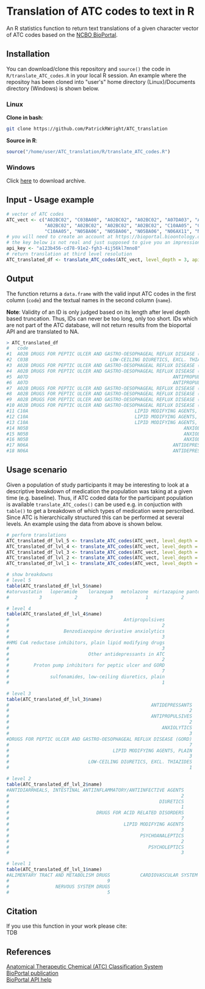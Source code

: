 # Translation of ATC codes to text in R

An R statistics function to return text translations of a given character vector of ATC codes based on the 
[NCBO BioPortal](https://bioportal.bioontology.org/).

## Installation
You can download/clone this repository and `source()` the code in `R/translate_ATC_codes.R` in your local R session.
An example where the repositoy has been cloned into "user's" home directory (Linux)/Documents directory (Windows)
is shown below.

###  Linux
**Clone in bash**:  
```bash
git clone https://github.com/PatrickRWright/ATC_translation
```

**Source in R**:  
```r
source("/home/user/ATC_translation/R/translate_ATC_codes.R")
```

### Windows
Click [here](https://github.com/PatrickRWright/ATC_translation/archive/master.zip) to download archive.

## Input - Usage example
```r
# vector of ATC codes
ATC_vect <- c("A02BC02", "C03BA08", "A02BC02", "A02BC02", "A07DA03", "A07DA03",
              "A02BC02", "A02BC02", "A02BC02", "A02BC02", "C10AA05", "C10AA05",
              "C10AA05", "N05BA06", "N05BA06", "N05BA06", "N06AX11", "N06AX11")
# you will need to create an account at https://bioportal.bioontology.org/ to receive an api_key 
# the key below is not real and just supposed to give you an impression of the format
api_key <- "a123b456-cd78-91e2-fgh3-4ij56kl7mno8"
# return translation at third level resolution
ATC_translated_df <- translate_ATC_codes(ATC_vect, level_depth = 3, api_key = api_key)
```

## Output

The function returns a `data.frame` with the valid input ATC codes
in the first column (`code`) and the textual names in the second column (`name`).

**Note**: 
Validity of an ID is only judged based on its length after level depth based
truncation. Thus, IDs can never be too long, only too short. IDs which are
not part of the ATC database, will not return results from the bioportal
API and are translated to NA.

```r
> ATC_translated_df
#   code                                                                name
#1  A02B DRUGS FOR PEPTIC ULCER AND GASTRO-OESOPHAGEAL REFLUX DISEASE (GORD)
#2  C03B                              LOW-CEILING DIURETICS, EXCL. THIAZIDES
#3  A02B DRUGS FOR PEPTIC ULCER AND GASTRO-OESOPHAGEAL REFLUX DISEASE (GORD)
#4  A02B DRUGS FOR PEPTIC ULCER AND GASTRO-OESOPHAGEAL REFLUX DISEASE (GORD)
#5  A07D                                                     ANTIPROPULSIVES
#6  A07D                                                     ANTIPROPULSIVES
#7  A02B DRUGS FOR PEPTIC ULCER AND GASTRO-OESOPHAGEAL REFLUX DISEASE (GORD)
#8  A02B DRUGS FOR PEPTIC ULCER AND GASTRO-OESOPHAGEAL REFLUX DISEASE (GORD)
#9  A02B DRUGS FOR PEPTIC ULCER AND GASTRO-OESOPHAGEAL REFLUX DISEASE (GORD)
#10 A02B DRUGS FOR PEPTIC ULCER AND GASTRO-OESOPHAGEAL REFLUX DISEASE (GORD)
#11 C10A                                       LIPID MODIFYING AGENTS, PLAIN
#12 C10A                                       LIPID MODIFYING AGENTS, PLAIN
#13 C10A                                       LIPID MODIFYING AGENTS, PLAIN
#14 N05B                                                         ANXIOLYTICS
#15 N05B                                                         ANXIOLYTICS
#16 N05B                                                         ANXIOLYTICS
#17 N06A                                                     ANTIDEPRESSANTS
#18 N06A                                                     ANTIDEPRESSANTS
```

## Usage scenario

Given a population of study participants it may be interesting to look at a descriptive breakdown of
medication the population was taking at a given time (e.g. baseline). Thus, if ATC coded data for the participant 
population is available `translate_ATC_codes()` can be used e.g. in conjuction with `table()` to get a
breakdown of which types of medication were perscribed. Since ATC is hierarchically structured this
can be performed at several levels. An example using the data from above is shown below.

```r
# perform translations
ATC_translated_df_lvl_5 <- translate_ATC_codes(ATC_vect, level_depth = 5, api_key = api_key)
ATC_translated_df_lvl_4 <- translate_ATC_codes(ATC_vect, level_depth = 4, api_key = api_key)
ATC_translated_df_lvl_3 <- translate_ATC_codes(ATC_vect, level_depth = 3, api_key = api_key)
ATC_translated_df_lvl_2 <- translate_ATC_codes(ATC_vect, level_depth = 2, api_key = api_key)
ATC_translated_df_lvl_1 <- translate_ATC_codes(ATC_vect, level_depth = 1, api_key = api_key)

# show breakdowns
# level 5
table(ATC_translated_df_lvl_5$name)
#atorvastatin   loperamide    lorazepam   metolazone  mirtazapine pantoprazole 
#           3            2            3            1            2            7 

# level 4
table(ATC_translated_df_lvl_4$name)
#                                          Antipropulsives 
#                                                        2 
#                    Benzodiazepine derivative anxiolytics 
#                                                        3 
#HMG CoA reductase inhibitors, plain lipid modifying drugs 
#                                                        3 
#                             Other antidepressants in ATC 
#                                                        2 
#         Proton pump inhibitors for peptic ulcer and GORD 
#                                                        7 
#               sulfonamides, low-ceiling diuretics, plain 
#                                                        1

# level 3
table(ATC_translated_df_lvl_3$name)
#                                                    ANTIDEPRESSANTS 
#                                                                  2 
#                                                    ANTIPROPULSIVES 
#                                                                  2 
#                                                        ANXIOLYTICS 
#                                                                  3 
#DRUGS FOR PEPTIC ULCER AND GASTRO-OESOPHAGEAL REFLUX DISEASE (GORD) 
#                                                                  7 
#                                      LIPID MODIFYING AGENTS, PLAIN 
#                                                                  3 
#                             LOW-CEILING DIURETICS, EXCL. THIAZIDES 
#                                                                  1 

# level 2
table(ATC_translated_df_lvl_2$name)
#ANTIDIARRHEALS, INTESTINAL ANTIINFLAMMATORY/ANTIINFECTIVE AGENTS 
#                                                               2 
#                                                       DIURETICS 
#                                                               1 
#                                DRUGS FOR ACID RELATED DISORDERS 
#                                                               7 
#                                          LIPID MODIFYING AGENTS 
#                                                               3 
#                                                PSYCHOANALEPTICS 
#                                                               2 
#                                                   PSYCHOLEPTICS 
#                                                               3

# level 1
table(ATC_translated_df_lvl_1$name)
#ALIMENTARY TRACT AND METABOLISM DRUGS           CARDIOVASCULAR SYSTEM DRUGS 
#                                    9                                     4 
#                 NERVOUS SYSTEM DRUGS 
#                                    5 
```

## Citation
If you use this function in your work please cite:  
TDB

## References
[Anatomical Therapeutic Chemical (ATC) Classification System](https://en.wikipedia.org/wiki/Anatomical_Therapeutic_Chemical_Classification_System)  
[BioPortal publication](https://www.ncbi.nlm.nih.gov/pubmed/21672956)  
[BioPortal API help](https://www.bioontology.org/wiki/BioPortal_Help#Programming_with_the_BioPortal_API)  
